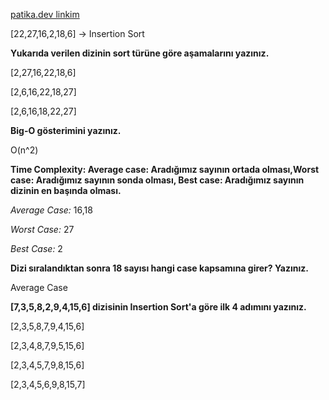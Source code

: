 [patika.dev linkim](https://app.patika.dev/zynps)

[22,27,16,2,18,6] -> Insertion Sort

**Yukarıda verilen dizinin sort türüne göre aşamalarını yazınız.**

[2,27,16,22,18,6]

[2,6,16,22,18,27]

[2,6,16,18,22,27]

**Big-O gösterimini yazınız.**
 
 O(n^2)

 **Time Complexity: Average case: Aradığımız sayının ortada olması,Worst case: Aradığımız sayının sonda olması, Best case: Aradığımız sayının dizinin en başında olması.**

 *Average Case:* 16,18
 
 *Worst Case:* 27

 *Best Case:* 2

 **Dizi sıralandıktan sonra 18 sayısı hangi case kapsamına girer? Yazınız.**
 
 Average Case

**[7,3,5,8,2,9,4,15,6] dizisinin Insertion Sort'a göre ilk 4 adımını yazınız.**

[2,3,5,8,7,9,4,15,6]

[2,3,4,8,7,9,5,15,6]

[2,3,4,5,7,9,8,15,6]

[2,3,4,5,6,9,8,15,7]